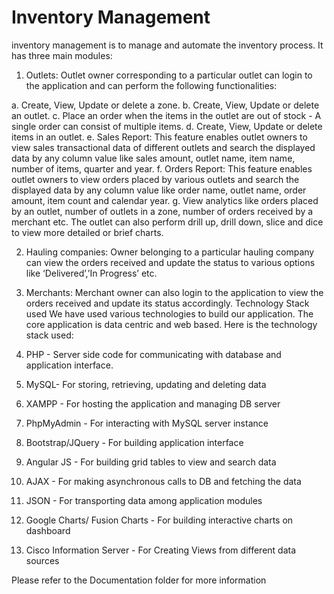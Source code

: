 # Inventory Management

inventory management is to manage and automate the inventory process. It has three main modules:

1.	Outlets: Outlet owner corresponding to a particular outlet can login to the application and can perform the following functionalities:

a.	Create, View, Update or delete a zone.
b.	Create, View, Update or delete an outlet.
c.	Place an order when the items in the outlet are out of stock - A single order can consist of multiple items.
d.	Create, View, Update or delete items in an outlet.
e.	Sales Report: This feature enables outlet owners to view sales transactional data of different outlets and search the displayed data by any column value like sales amount, outlet name, item name, number of items, quarter and year.
f.	Orders Report: This feature enables outlet owners to view orders placed by various outlets and search the displayed data by any column value like order name, outlet name, order amount, item count and calendar year.
g.	View analytics like orders placed by an outlet, number of outlets in a zone, number of orders received by a merchant etc. The outlet can also perform drill up, drill down, slice and dice to view more detailed or brief charts.

2.	Hauling companies: Owner belonging to a particular hauling company can view the orders received and update the status to various options like ‘Delivered’,’In Progress’ etc.

3.	Merchants: Merchant owner can also login to the application to view the orders received and update its status accordingly.
Technology Stack used
We have used various technologies to build our application. The core application is data centric and web based. Here is the technology stack used:

1.	PHP - Server side code for communicating with database and application interface.
2.	MySQL- For storing, retrieving, updating and deleting data
3.	XAMPP - For hosting the application and managing DB server
4.	PhpMyAdmin - For interacting with MySQL server instance
5.	Bootstrap/JQuery - For building application interface
6.	Angular JS - For building grid tables to view and search data
7.	AJAX  - For making asynchronous calls to DB and fetching the data
8.	JSON - For transporting data among application modules
9.	Google Charts/ Fusion Charts - For building interactive charts on dashboard
10.	Cisco Information Server - For Creating Views from different data sources

Please refer to the Documentation folder for more information
